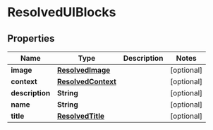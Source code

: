 

# ResolvedUIBlocks


## Properties

| Name | Type | Description | Notes |
|------------ | ------------- | ------------- | -------------|
|**image** | [**ResolvedImage**](ResolvedImage.md) |  |  [optional] |
|**context** | [**ResolvedContext**](ResolvedContext.md) |  |  [optional] |
|**description** | **String** |  |  [optional] |
|**name** | **String** |  |  [optional] |
|**title** | [**ResolvedTitle**](ResolvedTitle.md) |  |  [optional] |



